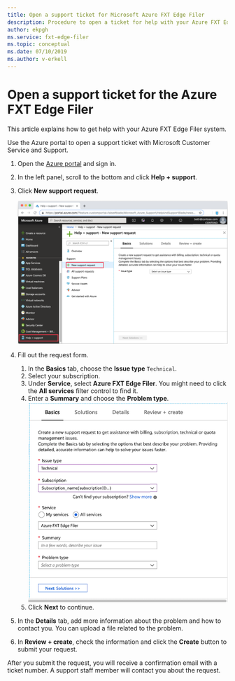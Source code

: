 ```yaml
---
title: Open a support ticket for Microsoft Azure FXT Edge Filer  
description: Procedure to open a ticket for help with your Azure FXT Edge Filer system
author: ekpgh
ms.service: fxt-edge-filer
ms.topic: conceptual
ms.date: 07/10/2019
ms.author: v-erkell
---
```


# Open a support ticket for the Azure FXT Edge Filer

This article explains how to get help with your Azure FXT Edge Filer system.

Use the Azure portal to open a support ticket with Microsoft Customer Service and Support.

1. Open the [Azure portal](https://portal.azure.com/) and sign in.
1. In the left panel, scroll to the bottom and click **Help + support**.
1. Click **New support request**. 

   ![Screenshot of blank support request form](media/fxt-support-blank.png)

1. Fill out the request form.  
    1. In the **Basics** tab, choose the **Issue type** ``Technical``. 
    1. Select your subscription. 
    1. Under **Service**, select **Azure FXT Edge Filer**. You might need to click the **All services** filter control to find it. 
    1. Enter a **Summary** and choose the **Problem type**. 
    ![Screenshot of blank support request form](media/fxt-support-populated.png) 
    1. Click **Next** to continue. 
1. In the **Details** tab, add more information about the problem and how to contact you. You can upload a file related to the problem. 
1. In **Review + create**, check the information and click the **Create** button to submit your request.

After you submit the request, you will receive a confirmation email with a ticket number. A support staff member will contact you about the request.
